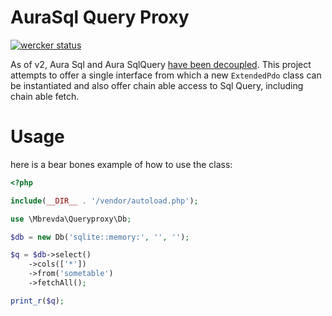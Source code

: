 AuraSql Query Proxy
==================

[![wercker status](https://app.wercker.com/status/25d2c74d08f4c7b54f48307ea95ae959 "wercker status")](https://app.wercker.com/project/bykey/25d2c74d08f4c7b54f48307ea95ae959)

As of v2, Aura Sql and Aura SqlQuery [have been decoupled](http://auraphp.com/blog/2013/10/21/aura-sql-v2-extended-pdo/). This project attempts to offer a single interface from which a new ```ExtendedPdo``` class can be instantiated and also offer chain able access to Sql Query, including chain able fetch. 


Usage
=====
here is a bear bones example of how to use the class:

```php
<?php

include(__DIR__ . '/vendor/autoload.php');

use \Mbrevda\Queryproxy\Db;

$db = new Db('sqlite::memory:', '', '');

$q = $db->select()
    ->cols(['*'])
    ->from('sometable')
    ->fetchAll();

print_r($q);
```


